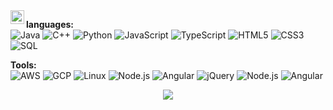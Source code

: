 
<a href="https://www.linkedin.com/in/ruitao-jiang-295a42224">
  <img align="left" alt="Ruitao's LinkedIN" width="22px" src="https://raw.githubusercontent.com/peterthehan/peterthehan/master/assets/linkedin.svg" />
</a>

**languages:**  
![Java](https://img.shields.io/badge/-Java-000?&logo=Java&logoColor=007396)
![C++](https://img.shields.io/badge/-C++-000?&logo=c%2b%2b&logoColor=00599C)
![Python](https://img.shields.io/badge/-Python-000?&logo=Python)
![JavaScript](https://img.shields.io/badge/-JavaScript-000?&logo=JavaScript)
![TypeScript](https://img.shields.io/badge/-TypeScript-000?&logo=TypeScript)
![HTML5](https://img.shields.io/badge/-HTML5-000?style=flat-square&logo=html5&logoColor=white)
![CSS3](https://img.shields.io/badge/-CSS3-000?style=flat-square&logo=css3)
![SQL](https://img.shields.io/badge/-SQL-000?&logo=MySQL)

**Tools:**  
![AWS](https://img.shields.io/badge/-AWS-000?&logo=Amazon-AWS&logoColor=F90)
![GCP](https://img.shields.io/badge/-GCP-000?&logo=Google-GCP)
![Linux](https://img.shields.io/badge/-Linux-000?&logo=Linux)
![Node.js](https://img.shields.io/badge/-Node.js-000?&logo=node.js)
![Angular](https://img.shields.io/badge/-Angualr-000?&logo=angular)
![jQuery](https://img.shields.io/badge/jquery-000?style=style=flat-square&logo=jquery&logoColor=white)
![Node.js](https://img.shields.io/badge/-Node.js-000?&logo=node.js)
![Angular](https://img.shields.io/badge/-Angualr-000?&logo=angular)

<div align="center"> <img src="https://github-readme-stats.vercel.app/api/top-langs/?username=sun0225SUN&hide_title=true&hide_border=true&layout=compact&langs_count=6&text_color=000&icon_color=fff&bg_color=0,52fa5a,4dfcff,c64dff&theme=graywhite" /> </div>
<!---
betterrt/betterrt is a ✨ special ✨ repository because its `README.md` (this file) appears on your GitHub profile.
You can click the Preview link to take a look at your changes.
--->
